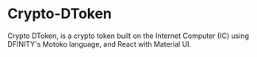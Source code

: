 # Crypto-DToken
Crypto DToken, is a crypto token built on the Internet Computer (IC) using DFINITY's Motoko language, and React with Material UI. 

